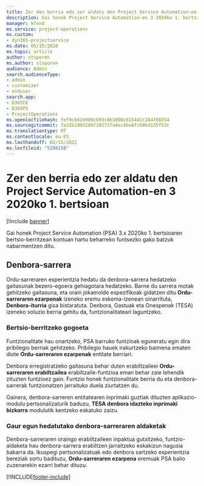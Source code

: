```yaml
---
title: Zer den berria edo zer aldatu den Project Service Automation-en 3.x 2020ko 1. bertsioan
description: Gai honek Project Service Automation-en 3 2020ko 1. bertsioan berria denari eta aldatu denari buruzko informazioa eskaintzen du.
manager: kfend
ms.service: project-operations
ms.custom:
- dyn365-projectservice
ms.date: 05/15/2020
ms.topic: article
author: stsporen
ms.author: stsporen
audience: Admin
search.audienceType:
- admin
- customizer
- enduser
search.app:
- D365CE
- D365PS
- ProjectOperations
ms.openlocfilehash: fef9cb62e989c693c8b3d00cb15441c284f66554
ms.sourcegitcommit: fa32b1893286f20271fa4ec4be8fc68bd135f53c
ms.translationtype: HT
ms.contentlocale: eu-ES
ms.lasthandoff: 02/15/2021
ms.locfileid: "5280158"
---
```

# <a name="whats-new-or-changed-in-project-service-automation-version-3-wave-1-2020"></a>Zer den berria edo zer aldatu den Project Service Automation-en 3 2020ko 1. bertsioan

[!include [banner](../includes/psa-now-project-operations.md)]

Gai honek Project Service Automation (PSA) 3.x 2020ko 1. bertsioaren bertsio-berritzean kontuan hartu beharreko funtsezko gako batzuk nabarmentzen ditu.

## <a name="time-entry"></a>Denbora-sarrera
Ordu-sarreraren esperientzia hedatu da denbora-sarrera hedatzeko gaitasunak bezero-egoera gehiagotara hedatzeko. Barne du sarrera motak gehitzeko gaitasuna, eta orain jokamolde espezifikoak gidatzen ditu **Ordu-sarreraren ezarpenak** izeneko eremu eskema-izenean oinarrituta, **Denbora-iturria** gisa bistaratuta. Denbora, Gastuak eta Onespenak (TESA) izeneko soluzio berria gehitu da, funtzionalitateari laguntzeko.

### <a name="upgrade-consideration"></a>Bertsio-berritzeko gogoeta
Funtzionalitate hau onartzeko, PSA barruko funtzioak eguneratu egin dira pribilegio berriak gehitzeko. Pribilegio hauek irakurtzeko baimena ematen diote **Ordu-sarreraren ezarpenak** entitate berriari.

Denbora erregistratzeko gaitasuna behar duten erabiltzaileei **Ordu-sarreraren erabiltzailea** erabiltzaile-funtzioa eman behar zaie lehendik zituzten funtzioez gain. Funtzio honek funtzionalitate berria du eta denbora-sarrerak funtzionatzen jarraituko duela ziurtatzen du.

Gainera, denbora-sarreren entitatearen inprimaki guztiak dituzten aplikazio-modulu pertsonalizaturik baduzu, **TESA denbora idazteko inprimaki bizkorra** modulutik kentzeko eskatuko zaizu.

### <a name="currently-extended-time-entry-changes"></a>Gaur egun hedatutako denbora-sarreraren aldaketak
Denbora-sarreraren oraingo erabiltzaileen inpaktua gutxitzeko, funtzio-aldaketa hau denbora-sarrera erabiltzen jarraitzeko eskakizun nagusia bakarra da. Ikuspegi pertsonalizatuak edo denbora sartzeko esperientzia bereziak sortu badituzu, **Ordu-sarreraren ezarpena** eremuak PSA balio zuzenarekin ezarri behar dituzu.


[!INCLUDE[footer-include](../includes/footer-banner.md)]